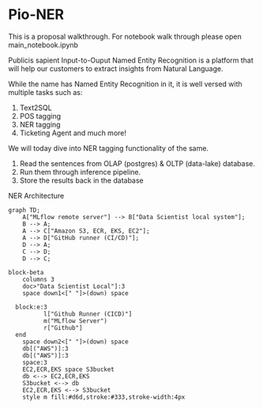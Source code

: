 
# Pio-NER

This is a proposal walkthrough. For notebook walk through please open main_notebook.ipynb

Publicis sapient Input-to-Ouput Named Entity Recognition is a platform that will help our customers to extract insights from Natural Language. 

While the name has Named Entity Recognition in it, it is well versed with multiple tasks such as: 
1. Text2SQL
2. POS tagging
3. NER tagging 
4. Ticketing Agent and much more!

We will today dive into NER tagging functionality of the same. 

1. Read the sentences from OLAP (postgres) & OLTP (data-lake) database. 
2. Run them through inference pipeline. 
3. Store the results back in the database


NER Architecture


```mermaid
graph TD;
    A["MLflow remote server"] --> B["Data Scientist local system"];
    B --> A;
    A --> C["Amazon S3, ECR, EKS, EC2"];
    A --> D["GitHub runner (CI/CD)"];
    D --> A;
    C --> D;
    D --> C;
```

```mermaid
block-beta
    columns 3
    doc>"Data Scientist Local"]:3
    space down1<[" "]>(down) space

  block:e:3
          l["Github Runner (CICD)"]
          m("MLflow Server")
          r["Github"]
  end
    space down2<[" "]>(down) space
    db[("AWS")]:3
    db[("AWS")]:3
    space:3
    EC2,ECR,EKS space S3bucket
    db <--> EC2,ECR,EKS
    S3bucket <--> db
    EC2,ECR,EKS <--> S3bucket
    style m fill:#d6d,stroke:#333,stroke-width:4px
```





